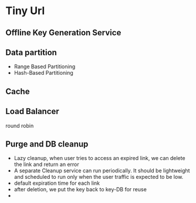 # Tiny Url

## Offline Key Generation Service


## Data partition

* Range Based Partitioning
* Hash-Based Partitioning

## Cache

## Load Balancer

round robin

## Purge and DB cleanup

* Lazy cleanup, when user tries to access an expired link, we can delete the link and return an error
* A separate Cleanup service can run periodically. It should be lightweight and scheduled to run only when the user traffic is expected to be low.
* default expiration time for each link
* after deletion, we put the key back to key-DB for reuse
* 